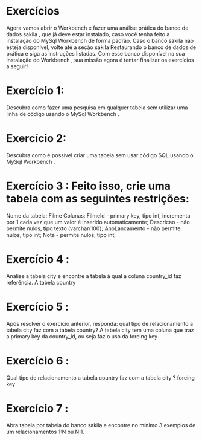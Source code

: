 # Exercícios
Agora vamos abrir o Workbench e fazer uma análise prática do banco de dados sakila , que já deve estar instalado, caso você tenha feito a instalação do MySql Workbench de forma padrão. Caso o banco sakila não esteja disponível, volte até a seção sakila Restaurando o banco de dados de prática e siga as instruções listadas. Com esse banco disponível na sua instalação do Workbench , sua missão agora é tentar finalizar os exercícios a seguir!

# Exercício 1: 
Descubra como fazer uma pesquisa em qualquer tabela sem utilizar uma linha de código usando o MySql Workbench .

# Exercício 2:
Descubra como é possível criar uma tabela sem usar código SQL usando o MySql Workbench .

# Exercício 3 : Feito isso, crie uma tabela com as seguintes restrições:
Nome da tabela: Filme
Colunas:
  FilmeId - primary key, tipo int, incrementa por 1 cada vez que um valor é inserido automaticamente;
  Descricao - não permite nulos, tipo texto (varchar(100);
  AnoLancamento - não permite nulos, tipo int;
  Nota - permite nulos, tipo int;

# Exercício 4 : 
Analise a tabela city e encontre a tabela à qual a coluna country_id faz referência.
A tabela country

# Exercício 5 : 
Após resolver o exercício anterior, responda: qual tipo de relacionamento a tabela city faz com a tabela country?
A tabela city tem uma coluna que traz a primary key da country_id, ou seja faz o uso da foreing key

# Exercício 6 : 
Qual tipo de relacionamento a tabela country faz com a tabela city ?
foreing key

# Exercício 7 : 
Abra tabela por tabela do banco sakila e encontre no mínimo 3 exemplos de um relacionamentos 1:N ou N:1.